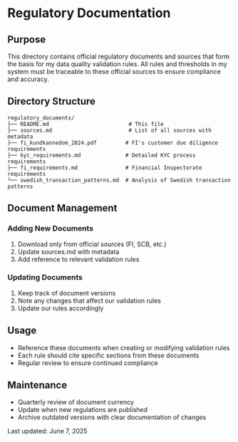 # Regulatory Documentation

## Purpose
This directory contains official regulatory documents and sources that form the basis for my data quality validation rules. All rules and thresholds in my system must be traceable to these official sources to ensure compliance and accuracy.

## Directory Structure

```
regulatory_documents/
├── README.md                         # This file
├── sources.md                        # List of all sources with metadata
├── fi_kundkannedom_2024.pdf         # FI's customer due diligence requirements
├── kyc_requirements.md              # Detailed KYC process requirements
├── fi_requirements.md               # Financial Inspectorate requirements
└── swedish_transaction_patterns.md  # Analysis of Swedish transaction patterns
```

## Document Management

### Adding New Documents
1. Download only from official sources (FI, SCB, etc.)
2. Update sources.md with metadata
3. Add reference to relevant validation rules

### Updating Documents
1. Keep track of document versions
2. Note any changes that affect our validation rules
3. Update our rules accordingly

## Usage
- Reference these documents when creating or modifying validation rules
- Each rule should cite specific sections from these documents
- Regular review to ensure continued compliance

## Maintenance
- Quarterly review of document currency
- Update when new regulations are published
- Archive outdated versions with clear documentation of changes 

Last updated: June 7, 2025 